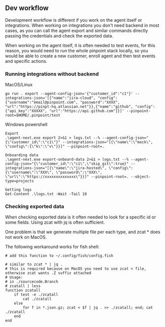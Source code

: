 ## Dev workflow
Development workflow is different if you work on the agent itself or integrations. When working on integrations you don't need backend in most cases, as you can call the agent export and similar commands directly passing the credentials and check the exported data. 

When working on the agent itself, it is often needed to test events, for this reason, you would need to run the whole pinpoint stack locally, so you would be able to create a new customer, enroll agent and then test events and specific actions.

### Running integrations without backend

MacOS/Linux

```
go run . export --agent-config-json='{"customer_id":"c1"}' --integrations-json='[{"name":"jira-cloud", "config":{"username":"email@pinpoint.com", "password":"XXXX", "url":"https://pinpt-hq.atlassian.net"}},{"name":"github", "config":{"api_key":"XXXXX", "url":"https://api.github.com"}}]' --pinpoint-root=$HOME/.pinpoint/test
```

Windows powershell

```
Export
.\agent-next.exe export 2>&1 > logs.txt --% --agent-config-json="{\"customer_id\":\"c1\"}" --integrations-json="[{\"name\":\"mock\", \"config\":{\"k\":\"v\"}}]" --pinpoint-root=.

Onboarding data
.\agent-next.exe export-onboard-data 2>&1 > logs.txt --% --agent-config-json="{\"customer_id\":\"c1\",\"skip_git\":true}" --integrations-json="[{\"name\":\"jira-hosted\", \"config\":{\"username\":\"XXX\", \"password\":\"XXX\", \"url\":\"https://xxxxxxxxxxxxxx\"}}]" --pinpoint-root=. --object-type=projects

Getting logs
Get-Content .\logs.txt -Wait -Tail 10
```

### Checking exported data
When checking exported data is it often needed to look for a specific id or some fields. Using zcat with jq is often sufficient.

One problem is that we generate multiple file per each type, and zcat * does not work on MacOS.

The following workaround works for fish shell:

```
# add this function to ~/.config/fish/config.fish

# similar to zcat * | jq .
# this is required because on MacOS you need to use zcat < file, otherwise zcat wants .Z suffix attached
# Usage:
# in ./sourcecode.Branch
# zcatall | less
function zcatall
	if test -e ./zcatall
		cat ./zcatall
	else
		for f in *.json.gz; zcat < $f | jq . >> ./zcatall; end; cat ./zcatall
	end
end
```